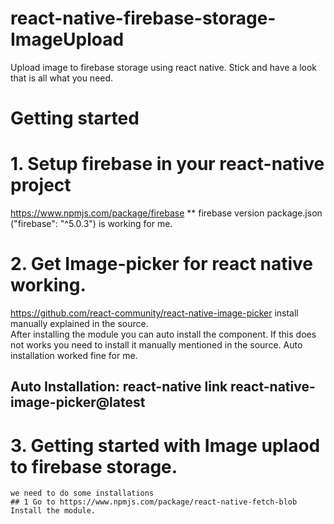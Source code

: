 # react-native-firebase-storage-ImageUpload
Upload image to firebase storage using react native. Stick and have a look that is all what you need. 
<br>
# Getting started <br> 
# 1. Setup firebase in your react-native project <br> 
  https://www.npmjs.com/package/firebase
  ** firebase version package.json ("firebase": "^5.0.3") is working for me.

# 2. Get Image-picker for react native working. </br> 
  https://github.com/react-community/react-native-image-picker
  install manually explained in the source. <br>
  After installing the module you can auto install the component. If this does not works you need to install it manually mentioned in the   source. Auto installation worked fine for me.
  ## Auto Installation: react-native link react-native-image-picker@latest </br>
  # 3. Getting started with Image uplaod to firebase storage.<br>
    we need to do some installations
    ## 1 Go to https://www.npmjs.com/package/react-native-fetch-blob
    Install the module.
  
